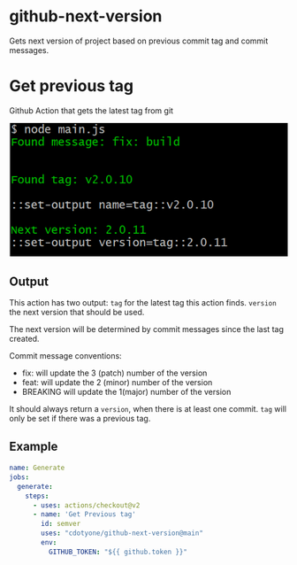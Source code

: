 # github-next-version
Gets next version of project based on previous commit tag and commit messages.

# Get previous tag

Github Action that gets the latest tag from git

![Example output showing this action in action](images/output.png)

## Output

This action has two output: 
    `tag` for the latest tag this action finds.
    `version` the next version that should be used. 

The next version will be determined by commit messages since the last tag created.

Commit message conventions:
* fix: will update the 3 (patch) number of the version
* feat: will update the 2 (minor) number of the version
* BREAKING will update the 1(major) number of the version

It should always return a `version`, when there is at least one commit.
`tag` will only be set if there was a previous tag.

## Example

```yaml
name: Generate
jobs:
  generate:
    steps:
      - uses: actions/checkout@v2
      - name: 'Get Previous tag'
        id: semver
        uses: "cdotyone/github-next-version@main"
        env:
          GITHUB_TOKEN: "${{ github.token }}"
```

